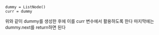 ```
dummy = ListNode()
curr = dummy
```
위와 같이 dummy를 생성한 후에 이를 curr 변수에서 활용하도록 한다
마지막에는 dummy.next를 return하면 된다